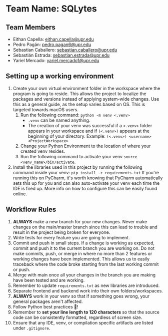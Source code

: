 # Team Name: SQLytes

## Team Members

- Eithan Capella: eithan.capella@upr.edu
- Pedro Pagán: pedro.pagan6@upr.edu
- Sebastian Caballero: sebastian.caballero@upr.edu
- Sebastián Estrada: sebastian.estrada@upr.edu
- Yariel Mercado: yariel.mercado1@upr.edu

## Setting up a working environment 
1. Create your own virtual environment folder in the workspace where the program is going to reside. 
   This allows the project to localize the packages and versions instead of applying system-wide changes. 
   Use this as a general guide, as the setup varies based on OS. This is targeted towards macOS users.
      1. Run the following command: `python -m venv <.venv>`
         - `.venv` can be named anything.
         - The creation of your venv was successful if a `<.venv>` folder appears in your workspace and if `(<.venv>)` 
           appears at the beginning of your directory. Example: `(<.venv>) <username> <ProjectWorkspace>`
      2. Change your Python Environment to the location of where your created venv resides.
      3. Run the following command to activate your venv `source <venv_name>/bin/activate`.
2. Install the libraries used in this project by running the following command inside your venv: 
   `pip install -r requirements.txt`
If you're running this on PyCharm, it's worth knowing that PyCharm automatically sets this up for you and can also
auto-activate your venv each time the IDE is fired up. More info on how to configure this can be easily found online. 

## Workflow Rules
1. **ALWAYS** make a new branch for your new changes. Never make changes on the main/master branch since this can 
   lead to trouble and result in the project being broken for everyone.
2. Write tests for every feature you are going to implement. 
3. Commit and push in small steps. If a change is working as expected, commit and push it to the current branch you are 
   working on. Do not make commits, push, or merge in where no more than 2 features or working changes have been 
   implemented. This allows us to easily traceback where the code broke starting from the last working commit or push.
4. Merge with main once all your changes in the branch you are making have been tested and are working.
5. Remember to update `requirements.txt` as new libraries are introduced.
6. Separate frontend and backend work into their own folders/workspaces. 
7. **ALWAYS** work in your venv so that if something goes wrong, your general packages aren't affected.
8. Follow Python best practices :snake:!
9. Remember to **set your line length to 120 characters** so that the source code can be consistently formatted, 
   regardless of screen size. 
10. Ensure that any IDE, venv, or compilation specific artifacts are listed under `.gitignore`.
